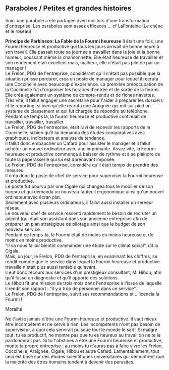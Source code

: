 ## Paraboles / Petites et grandes histoires

Voici une parabole a été partagée avec moi lors d'une transformation d'entreprise.
Les paraboles sont assez efficaces ... cf LaFontaine (Le chêne et le roseau)

**Principe de Parkinson: La Fable de la Fourmi heureuse** 
Il était une fois, une Fourmi heureuse et productive qui tous les jours arrivait de bonne heure à son travail. 
Elle passait toute sa journée à travailler dans la joie et la bonne humeur, poussant même la chansonnette. 
Elle était heureuse de travailler et son rendement était excellent mais, malheur, elle n'était pas pilotée par un manager !  
Le Frelon, PDG de l'entreprise, considérant qu'il n'était pas possible que la situation puisse perdurer, créa un poste de manager pour lequel il recruta une Coccinelle avec beaucoup d'expérience. 
La première préoccupation de la Coccinelle fut d'organiser les horaires d'entrée et de sortie de la fourmi. Elle créa également un système de compte-rendu et de fiches navettes.   
Très vite, il fallut engager une secrétaire pour l'aider à préparer les dossiers et le reporting, si bien qu'elle recruta une Araignée qui mit sur pied un système de classement et qui fut chargée de répondre au téléphone.  
Pendant ce temps là, la fourmi heureuse et productive continuait de travailler, travailler, travailler.   
Le Frelon, PDG de l'entreprise, était ravi de recevoir les rapports de la Coccinelle, si bien qu'il lui demanda des études comparatives avec graphiques, indicateurs et analyse de tendance.   
Il fallut donc embaucher un Cafard pour assister le manager et il fallut acheter un nouvel ordinateur avec une imprimante.
Assez vite, la Fourmi heureuse et productive commença à baisser de rythme et à se plaindre de toute la paperasserie qui lui est dorénavant imposée.   
Le Frelon, PDG de l'entreprise, considéra qu'il était temps de prendre des mesures.   
Il créa donc le poste de chef de service pour superviser la Fourmi heureuse et productive.  
Le poste fut pourvu par une Cigale qui changea tous le mobilier de son bureau et qui demanda un nouveau fauteuil ergonomique ainsi qu'un nouvel ordinateur avec écran plat.   
Seulement,avec plusieurs ordinateurs, il fallut aussi installer un serveur réseau.   
Le nouveau chef de service ressenti rapidement le besoin de recruter un adjoint (qui était son assistant dans son ancienne entreprise) afin de préparer un plan stratégique de pilotage ainsi que le budget de son nouveau service.   
Pendant ce temps-là, la Fourmi était de moins en moins heureuse et de moins en moins productive.  
"Il va nous falloir bientôt commander une étude sur le climat social", dit la Cigale.   
Mais, un jour, le Frelon, PDG de l'entreprise, en examinant les chiffres, se rendit compte que le service dans lequel la Fourmi heureuse et productive travaille n'était plus aussi rentable qu'avant.   
Il eut donc recours aux services d'un prestigieux consultant, M. Hibou, afin qu'il fasse un diagnostic et qu'il apporte des solutions.  
Le Hibou fit une mission de trois mois dans l'entreprise à l'issue de laquelle il rendit son rapport : "il y a trop de personnel dans ce service".  
Le Frelon, PDG de l'entreprise, suivit ses recommandations et .. licencia la Fourmi !

Moralité

Ne t'avise jamais d'être une Fourmi heureuse et productive. Il vaut mieux être incompétent et ne servir à rien. Les incompétents n'ont pas besoin de superviseur, à quoi cela servirait puisque tout le monde le sait ! Si malgré tout, tu es productif, ne montre pas que tu es heureux au travail,on ne te le pardonnerait pas.
Si tu t'obstines à être une Fourmi heureuse et productive, monte ta propre entreprise : au moins tu n'auras pas à faire vivre les Frelon, Coccinelle, Araignée, Cigale, Hibou et autre Cafard. Lamentablement, tout ceci est basé sur des études scientifiques universitaires qui démontrent que la majorité des êtres humains tendent à devenir des parasites.
